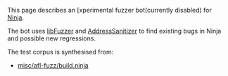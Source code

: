 This page describes an [xperimental fuzzer bot(currently disabled) for [Ninja](https://github.com/martine/ninja).

The bot uses [libFuzzer](http://llvm.org/docs/LibFuzzer.html) and
[AddressSanitizer](http://clang.llvm.org/docs/AddressSanitizer.html) to find existing
bugs in Ninja and possible new regressions.

The test corpus is synthesised from:
* [misc/afl-fuzz/build.ninja](https://github.com/martine/ninja/blob/master/misc/afl-fuzz/build.ninja) 
